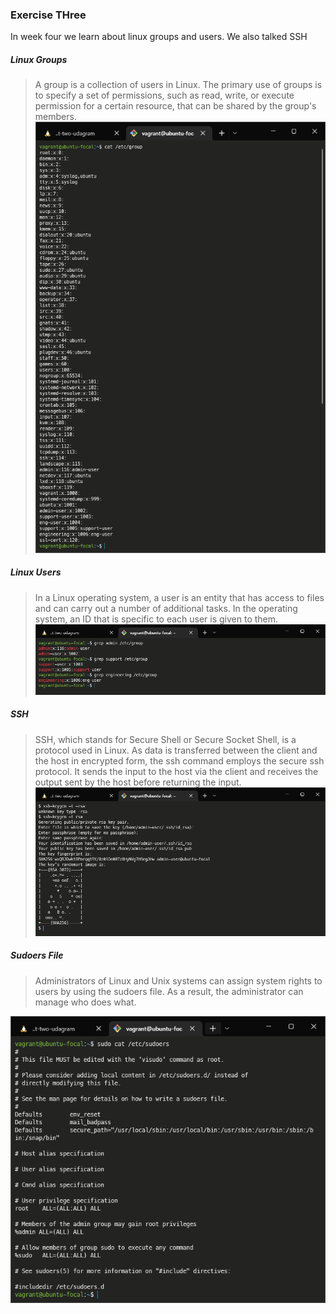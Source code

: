 ### Exercise THree

In week four we learn about linux groups and users. We also talked SSH

##### Linux Groups

> A group is a collection of users in Linux. The primary use of groups is to specify a set of permissions, such as read, write, or execute permission for a certain resource, that can be shared by the group's members.
> ![alt](/month-one/week-four/exercise-three/group.png)

##### Linux Users

> In a Linux operating system, a user is an entity that has access to files and can carry out a number of additional tasks. In the operating system, an ID that is specific to each user is given to them.
> ![alt](/month-one/week-four/exercise-three/groups-and-user.png)

##### SSH

> SSH, which stands for Secure Shell or Secure Socket Shell, is a protocol used in Linux. As data is transferred between the client and the host in encrypted form, the ssh command employs the secure ssh protocol. It sends the input to the host via the client and receives the output sent by the host before returning the input.
> ![alt](/month-one/week-four/exercise-three/ssh-keys.png)

##### Sudoers File

> Administrators of Linux and Unix systems can assign system rights to users by using the sudoers file. As a result, the administrator can manage who does what.

![alt](/month-one/week-four/exercise-three/sudoers.png)
